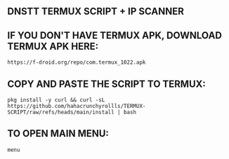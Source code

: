 ## DNSTT TERMUX SCRIPT + IP SCANNER


## IF YOU DON'T HAVE TERMUX APK, DOWNLOAD TERMUX APK HERE:

```
https://f-droid.org/repo/com.termux_1022.apk
```

## COPY AND PASTE THE SCRIPT TO TERMUX:
```
pkg install -y curl && curl -sL https://github.com/hahacrunchyrollls/TERMUX-SCRIPT/raw/refs/heads/main/install | bash
```

## TO OPEN MAIN MENU:
```
menu
```
